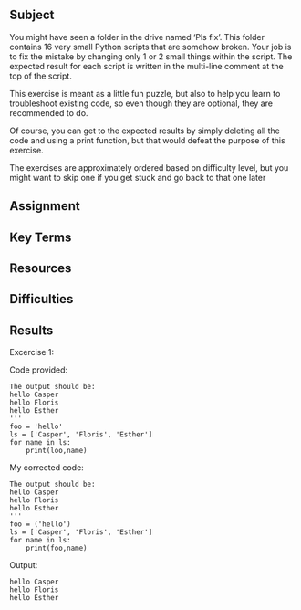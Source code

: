 ## Subject

You might have seen a folder in the drive named ‘Pls fix’. This folder contains 16 very small Python scripts that are somehow broken. Your job is to fix the mistake by changing only 1 or 2 small things within the script. The expected result for each script is written in the multi-line comment at the top of the script.

This exercise is meant as a little fun puzzle, but also to help you learn to troubleshoot existing code, so even though they are optional, they are recommended to do.


Of course, you can get to the expected results by simply deleting all the code and using a print function, but that would defeat the purpose of this exercise.


The exercises are approximately ordered based on difficulty level, but you might want to skip one if you get stuck and go back to that one later

## Assignment

##  Key Terms

##  Resources

##  Difficulties

##  Results

Excercise 1:

Code provided:
```
The output should be:
hello Casper
hello Floris
hello Esther
'''
foo = 'hello'
ls = ['Casper', 'Floris', 'Esther']
for name in ls:
	print(loo,name)
```

My corrected code:
```
The output should be:
hello Casper
hello Floris
hello Esther
'''
foo = ('hello')
ls = ['Casper', 'Floris', 'Esther']
for name in ls:
	print(foo,name)
```
Output:
```
hello Casper
hello Floris
hello Esther
```


